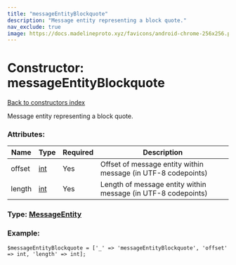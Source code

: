 ```yaml
---
title: "messageEntityBlockquote"
description: "Message entity representing a block quote."
nav_exclude: true
image: https://docs.madelineproto.xyz/favicons/android-chrome-256x256.png
---
```

# Constructor: messageEntityBlockquote  
[Back to constructors index](/API_docs/constructors/index.html)



Message entity representing a block quote.

### Attributes:

| Name     |    Type       | Required | Description |
|----------|---------------|----------|-------------|
|offset|[int](/API_docs/types/int.html) | Yes|Offset of message entity within message (in UTF-8 codepoints)|
|length|[int](/API_docs/types/int.html) | Yes|Length of message entity within message (in UTF-8 codepoints)|



### Type: [MessageEntity](/API_docs/types/MessageEntity.html)


### Example:

```
$messageEntityBlockquote = ['_' => 'messageEntityBlockquote', 'offset' => int, 'length' => int];
```  

